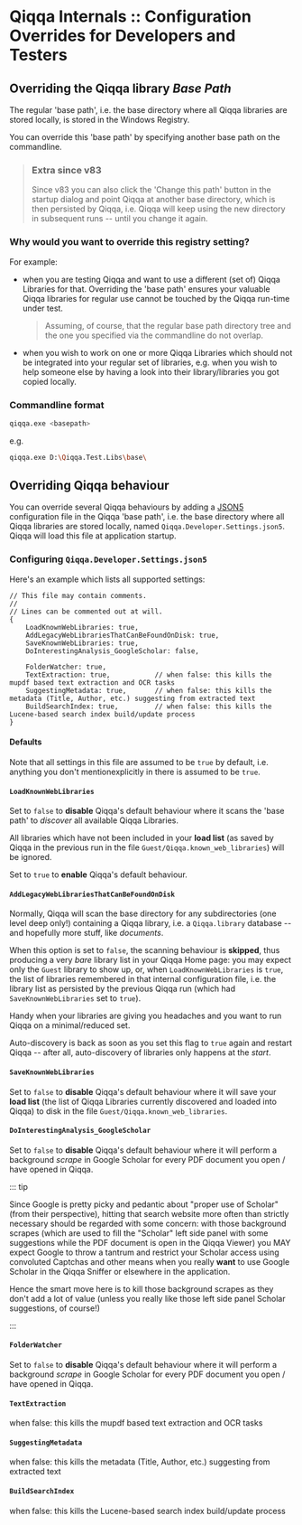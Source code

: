 # Qiqqa Internals :: Configuration Overrides for Developers and Testers

## Overriding the Qiqqa library *Base Path*

The regular 'base path', i.e. the base directory where all Qiqqa libraries are stored locally, is stored in the Windows Registry.

You can override this 'base path' by specifying another base path on the commandline.

> ### Extra since v83
>
> Since v83 you can also click the 'Change this path' button in the startup dialog and point Qiqqa at another base directory, 
> which is then persisted by Qiqqa, i.e. Qiqqa will keep using the new directory in subsequent runs -- until you change it again.




### Why would you want to override this registry setting?

For example:

- when you are testing Qiqqa and want to use a different (set of) Qiqqa Libraries for that. Overriding the 'base path' ensures your valuable Qiqqa libraries for regular use cannot be touched by the Qiqqa run-time under test. 
  
  > Assuming, of course, that the regular base path directory tree and the one you specified via the commandline do not overlap.
  
- when you wish to work on one or more Qiqqa Libraries which should not be integrated into your regular set of libraries, e.g. when you wish to help someone else by having a look into their library/libraries you got copied locally.




### Commandline format

```sh
qiqqa.exe <basepath>
```

e.g.

```sh
qiqqa.exe D:\Qiqqa.Test.Libs\base\
```




## Overriding Qiqqa behaviour 

You can override several Qiqqa behaviours by adding a [JSON5](https://json5.org/) configuration file in the Qiqqa 'base path', i.e. the base directory where all Qiqqa libraries are stored locally, named `Qiqqa.Developer.Settings.json5`. Qiqqa will load this file at application startup.




### Configuring `Qiqqa.Developer.Settings.json5` 

Here's an example which lists all supported settings:

```json5
// This file may contain comments.
//
// Lines can be commented out at will.
{
	LoadKnownWebLibraries: true,
	AddLegacyWebLibrariesThatCanBeFoundOnDisk: true,
	SaveKnownWebLibraries: true,
	DoInterestingAnalysis_GoogleScholar: false,

	FolderWatcher: true,
	TextExtraction: true,           // when false: this kills the mupdf based text extraction and OCR tasks
	SuggestingMetadata: true,       // when false: this kills the metadata (Title, Author, etc.) suggesting from extracted text
	BuildSearchIndex: true,         // when false: this kills the Lucene-based search index build/update process
}
```




#### Defaults

Note that all settings in this file are assumed to be `true` by default, i.e. anything you don't mentionexplicitly in there is assumed to be `true`.






####    `LoadKnownWebLibraries`

Set to `false` to **disable** Qiqqa's default behaviour where it scans the 'base path' to *discover* all available Qiqqa Libraries.

All libraries which have not been included in your **load list** (as saved by Qiqqa in the previous run in the file `Guest/Qiqqa.known_web_libraries`) will be ignored.

Set to `true` to **enable** Qiqqa's default behaviour.






####    `AddLegacyWebLibrariesThatCanBeFoundOnDisk`

Normally, Qiqqa will scan the base directory for any subdirectories (one level deep only!) containing a Qiqqa library, i.e. a `Qiqqa.library` database -- and hopefully more stuff, like *documents*.

When this option is set to `false`, the scanning behaviour is **skipped**, thus producing a very *bare* library list in your Qiqqa Home page: you may expect only the `Guest` library to show up, or, when `LoadKnownWebLibraries` is `true`, the list of libraries remembered in that internal configuration file, i.e. the library list as persisted by the previous Qiqqa run (which had `SaveKnownWebLibraries` set to `true`).

Handy when your libraries are giving you headaches and you want to run Qiqqa on a minimal/reduced set.

Auto-discovery is back as soon as you set this flag to `true` again and restart Qiqqa -- after all, auto-discovery of libraries only happens at the *start*.








####    `SaveKnownWebLibraries`

Set to `false` to **disable** Qiqqa's default behaviour where it will save your **load list** (the list of Qiqqa Libraries currently discovered and loaded into Qiqqa) to disk in the file `Guest/Qiqqa.known_web_libraries`.





####    `DoInterestingAnalysis_GoogleScholar`

Set to `false` to **disable** Qiqqa's default behaviour where it will perform a background *scrape* in Google Scholar for every PDF document you open / have opened in Qiqqa.


::: tip

Since Google is pretty picky and pedantic about "proper use of Scholar" (from their perspective), hitting that search website more often than strictly necessary should be regarded with some concern: with those background scrapes (which are used to fill the "Scholar" left side panel with some suggestions while the PDF document is open in the Qiqqa Viewer) you MAY expect Google to throw a tantrum and restrict your Scholar access using convoluted Captchas and other means when you really **want** to use Google Scholar in the Qiqqa Sniffer or elsewhere in the application.

Hence the smart move here is to kill those background scrapes as they don't add a lot of value (unless you really like those left side panel Scholar suggestions, of course!)

:::







####    `FolderWatcher`

Set to `false` to **disable** Qiqqa's default behaviour where it will perform a background *scrape* in Google Scholar for every PDF document you open / have opened in Qiqqa.







####    `TextExtraction`

when false: this kills the mupdf based text extraction and OCR tasks





####    `SuggestingMetadata`

when false: this kills the metadata (Title, Author, etc.) suggesting from extracted text





####    `BuildSearchIndex`

when false: this kills the Lucene-based search index build/update process
